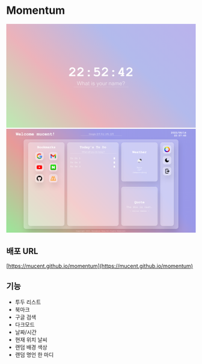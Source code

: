 # Momentum

![첫화면](img/first.png)
![메인화면](img/main.png)
## 배포 URL
[https://mucent.github.io/momentum](https://mucent.github.io/momentum)

## 기능
- 투두 리스트
- 북마크
- 구글 검색
- 다크모드
- 날짜/시간
- 현재 위치 날씨
- 랜덤 배경 색상
- 랜덤 명언 한 마디
